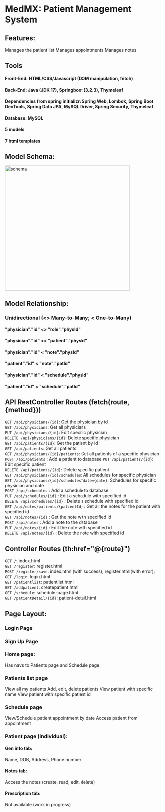 # MedMX: Patient Management System

## Features:
Manages the patient list
Manages appointments
Manages notes

## Tools
#### Front-End: HTML/CSS/Javascript (DOM manipulation, fetch)
#### Back-End: Java (JDK 17), Springboot (3.2.3), Thymeleaf
#### Dependencies from spring initializr: Spring Web, Lombok, Spring Boot DevTools, Spring Data JPA, MySQL Driver, Spring Security, Thymeleaf
#### Database: MySQL
#### 5 models
#### 7 html templates

## Model Schema:
<img src="../medmx-schema.jpg" alt="schema" width="400px">

## Model Relationship:
### Unidirectional (<> Many-to-Many; < One-to-Many)
#### "physician"."id" <> "role"."physId"
#### "physician"."id" <> "patient"."physId"
#### "physician"."id" < "note"."physId"
#### "patient"."id" < "note"."patId"
#### "physician"."id" < "schedule"."physId"
#### "patient"."id" < "schedule"."patId"

## API RestController Routes (fetch(route, {method}))
`GET /api/physicians/{id}`: Get the physician by id  
`GET /api/physicians`: Get all physicians  
`PUT /api/physicians/{id}`: Edit specific physician  
`DELETE /api/physicians/{id}`: Delete specific physician  
`GET /api/patients/{id}`: Get the patient by id  
`GET /api/patients`: Get all patients  
`GET /api/physicians/{id}/patients`: Get all patients of a specific physician  
`POST /api/patients` : Add a patient to database
`PUT /api/patients/{id}`: Edit specific patient  
`DELETE /api/patients/{id}`: Delete specific patient  
`GET /api/physicians/{id}/schedules`: All schedules for specific physician  
`GET /api/physicians/{id}/schedules?date={date}`: Schedules for specific physician and date  
`POST /api/schedules` : Add a schedule to database  
`PUT /api/schedules/{id}` : Edit a schedule with specified id  
`DELETE /api/schedules/{id}` : Delete a schedule with specified id  
`GET /api/notes/patients/{patientId}` : Get all the notes for the patient with specified id  
`GET /api/notes/{id}` : Get the note with specified id  
`POST /api/notes` : Add a note to the database  
`PUT /api/notes/{id}` : Edit the note with specified id  
`DELETE /api/notes/{id}` : Delete the note with specified id  

## Controller Routes (th:href="@{route}")
`GET /`: index.html  
`GET /register`: register.html  
`POST /register/save`: index.html (with success); register.html(with error);  
`GET /login`: login.html  
`GET /patientlist`: patientlist.html  
`GET /addpatient`: createpatient.html  
`GET /schedule`: schedule-page.html  
`GET /patientDetail/{id}`: patient-detail.html  

## Page Layout:
### Login Page
### Sign Up Page
### Home page:
Has navs to Patients page and Schedule page

### Patients list page
View all my patients
Add, edit, delete patients
View patient with specific name
View patient with specific patient id

### Schedule page
View/Schedule patient appointment by date
Access patient from appointment


### Patient page (individual):
#### Gen info tab:
Name, DOB, Address, Phone number

#### Notes tab:
Access the notes (create, read, edit, delete)

#### Prescription tab:
Not available (work in progress)
